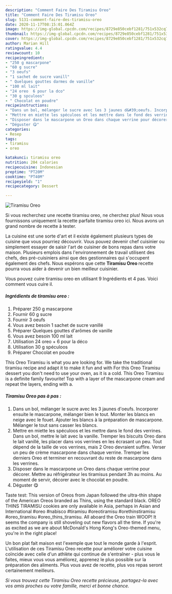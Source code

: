 ```yaml
---
description: "Comment Faire Des Tiramisu Oreo"
title: "Comment Faire Des Tiramisu Oreo"
slug: 5131-comment-faire-des-tiramisu-oreo
date: 2020-11-17T08:15:01.064Z
image: https://img-global.cpcdn.com/recipes/8729e850cebf1281/751x532cq70/tiramisu-oreo-photo-principale-de-la-recette.jpg
thumbnail: https://img-global.cpcdn.com/recipes/8729e850cebf1281/751x532cq70/tiramisu-oreo-photo-principale-de-la-recette.jpg
cover: https://img-global.cpcdn.com/recipes/8729e850cebf1281/751x532cq70/tiramisu-oreo-photo-principale-de-la-recette.jpg
author: Marian Hill
ratingvalue: 4.4
reviewcount: 10
recipeingredient:
- "250 g mascarpone"
- "60 g sucre"
- "3 oeufs"
- "1 sachet de sucre vanill"
- " Quelques gouttes darmes de vanille"
- "100 ml lait"
- "24 oreo  6 pour la dco"
- "30 g spculoos"
- " Chocolat en poudre"
recipeinstructions:
- "Dans un bol, mélanger le sucre avec les 3 jaunes d&#39;oeufs. Incorporer ensuite le mascarpone, mélanger bien le tout. Monter les blancs en neige avec le fouet. Ajouter les blancs à la préparation de mascarpone. Mélanger le tout sans casser les blancs."
- "Mettre en miette les spéculoos et les mettre dans le fond des verrines. Dans un bol, mettre le lait avec la vanille. Tremper les biscuits Oreo dans le lait vanillé, les placer dans vos verrines en les écrasant un peu. Tout dépend de la taille de vos verrines, mais 2 Oreo devraient suffire. Verser un peu de crème mascarpone dans chaque verrine. Tremper les derniers Oreo et terminer en recouvrant du reste de mascarpone dans les verrines."
- "Disposer dans le mascarpone un Oreo dans chaque verrine pour décorer. Mettre au réfrigérateur les tiramisus pendant 3h au moins. Au moment de servir, décorer avec le chocolat en poudre."
- "Déguster 😋"
categories:
- Resep
tags:
- tiramisu
- oreo

katakunci: tiramisu oreo 
nutrition: 204 calories
recipecuisine: Indonesian
preptime: "PT20M"
cooktime: "PT40M"
recipeyield: "1"
recipecategory: Dessert

---
```



![Tiramisu Oreo](https://img-global.cpcdn.com/recipes/8729e850cebf1281/751x532cq70/tiramisu-oreo-photo-principale-de-la-recette.jpg)

Si vous recherchez une recette tiramisu oreo, ne cherchez plus! Nous vous fournissons uniquement la recette parfaite tiramisu oreo ici. Nous avons un grand nombre de recette à tester.

La cuisine est une sorte d'art et il existe également plusieurs types de cuisine que vous pourriez découvrir. Vous pouvez devenir chef cuisinier ou simplement essayer de saisir l'art de cuisiner de bons repas dans votre maison. Plusieurs emplois dans l'environnement de travail utilisent des chefs, des pré-cuisiniers ainsi que des gestionnaires qui s'occupent également des chefs. Nous espérons que cette <strong> Tiramisu Oreo </strong> recette pourra vous aider à devenir un bien meilleur cuisinier.

<!--inarticleads1-->

Vous pouvez cuire tiramisu oreo en utilisant 9 Ingrédients et 4 pas. Voici comment vous cuire il.

##### Ingrédients de tiramisu oreo :

1. Préparer 250 g mascarpone
1. Fournir 60 g sucre
1. Fournir 3 oeufs
1. Vous avez besoin 1 sachet de sucre vanillé
1. Préparer  Quelques gouttes d&#39;arômes de vanille
1. Vous avez besoin 100 ml lait
1. Utilisation 24 oreo + 6 pour la déco
1. Utilisation 30 g spéculoos
1. Préparer  Chocolat en poudre


This Oreo Tiramisu is what you are looking for. We take the traditional tiramisu recipe and adapt it to make it fun and with For this Oreo Tiramisu dessert you don&#39;t need to use your oven, as it is a cold. This Oreo Tiramisu is a definite family favourite! Top with a layer of the mascarpone cream and repeat the layers, ending with a. 

<!--inarticleads2-->

##### Tiramisu Oreo pas à pas :

1. Dans un bol, mélanger le sucre avec les 3 jaunes d&#39;oeufs. Incorporer ensuite le mascarpone, mélanger bien le tout. Monter les blancs en neige avec le fouet. Ajouter les blancs à la préparation de mascarpone. Mélanger le tout sans casser les blancs.
1. Mettre en miette les spéculoos et les mettre dans le fond des verrines. Dans un bol, mettre le lait avec la vanille. Tremper les biscuits Oreo dans le lait vanillé, les placer dans vos verrines en les écrasant un peu. Tout dépend de la taille de vos verrines, mais 2 Oreo devraient suffire. Verser un peu de crème mascarpone dans chaque verrine. Tremper les derniers Oreo et terminer en recouvrant du reste de mascarpone dans les verrines.
1. Disposer dans le mascarpone un Oreo dans chaque verrine pour décorer. Mettre au réfrigérateur les tiramisus pendant 3h au moins. Au moment de servir, décorer avec le chocolat en poudre.
1. Déguster 😋


Taste test: This version of Oreos from Japan followed the ultra-thin shape of the American Oreos branded as Thins, using the standard black. OREO THINS TIRAMISU cookies are only available in Asia, perhaps in Asian and International #oreo #nabisco #tiramisu #oreotiramisu #orethinstiramisu #oreo_tiramisu #oreo_thins_tiramisu. All aboard the Oreo train WOOP! It seems the company is still shoveling out new flavors all the time. If you&#39;re as excited as we are about McDonald&#39;s Hong Kong&#39;s Oreo-themed menu, you&#39;re in the right place! 

<!--inarticleads1-->

<p>
Un bon plat fait maison est l'exemple que tout le monde garde à l'esprit. L'utilisation de ces Tiramisu Oreo recette pour améliorer votre cuisine coïncide avec celle d'un athlète qui continue de s'entraîner - plus vous le faites, mieux vous vous améliorez, apprenez le plus possible sur la préparation des aliments. Plus vous avez de recette, plus vos repas seront certainement meilleurs.
</p>

<p>
<i>Si vous trouvez cette Tiramisu Oreo recette précieuse, partagez-la avec vos amis proches ou votre famille, merci et bonne chance.</i>
</p>
